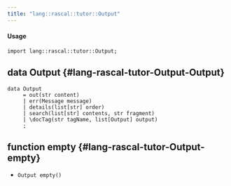 ```yaml
---
title: "lang::rascal::tutor::Output"
---
```


#### Usage

`import lang::rascal::tutor::Output;`


## data Output {#lang-rascal-tutor-Output-Output}

```rascal
data Output  
     = out(str content)
     | err(Message message)
     | details(list[str] order)
     | search(list[str] contents, str fragment)
     | \docTag(str tagName, list[Output] output)
     ;
```

## function empty {#lang-rascal-tutor-Output-empty}

* ``Output empty()``

